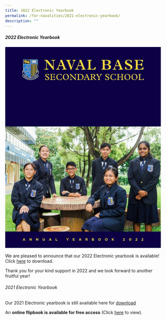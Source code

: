 ```yaml
---
title: 2022 Electronic Yearbook
permalink: /for-navalities/2021-electronic-yearbook/
description: ""
---
```

##### **2022 Electronic Yearbook**


![](/images/2022%20Yearbook%20cover_page.jpg)



We are pleased to announce that our 2022 Electronic yearbook is available! Click [here](https://drive.google.com/file/d/1oMme1aVfoWQJB46WRoOjKLUwdyrcSnz8/view?usp=share_link) to download.

Thank you for your kind support in 2022 and we look forward to another fruitful year! 



###### 2021 Electronic Yearbook

Our 2021 Electronic yearbook is still available here for [download](https://drive.google.com/file/d/1pTVt3NTkNFTpK7hEWye2_q_e11e-i_pL/view?usp=share_link)



<p>An&nbsp;<strong>online flipbook is available for free access</strong>&nbsp;(Click&nbsp;<a href="https://issuu.com/touche-design/docs/nbss_mag21_291121_n">here</a>&nbsp;to view).</p>